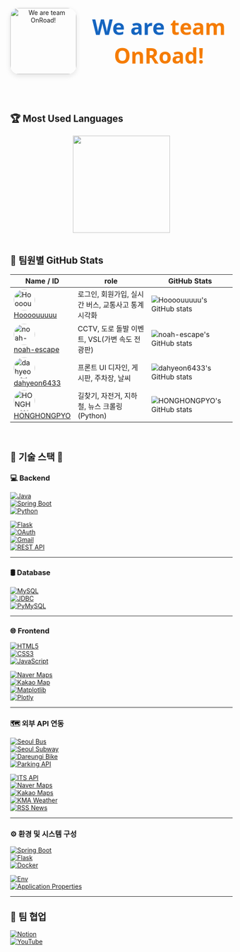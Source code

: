 <div align="center" style="display: flex; align-items: center; justify-content: center; gap: 20px; margin-bottom: 40px;">
  <img src="https://github.com/user-attachments/assets/7985261a-cb22-4b6e-8837-594ff9289a38" alt="We are team OnRoad!" width="150" style="border-radius: 20px; box-shadow: 0 4px 12px rgba(0,0,0,0.1);" />
  <h1 style="font-family: 'Segoe UI', Tahoma, Geneva, Verdana, sans-serif; font-weight: 700; font-size: 3rem; color: #1565c0; margin: 0;">
    We are <span style="color: #f57c00;">team OnRoad!</span>
  </h1>
</div>
<br/>

## 🏆 Most Used Languages
<div align="center">
  <!-- ex: GitHub readme stats 언어 비율 카드 (옵션) -->
  <img src="https://github-readme-stats.vercel.app/api/top-langs/?username=Hoooouuuuu&repo=trafficRoad&layout=compact&theme=github_dark" height="220"/>
</div>

<br/>

## 👥 팀원별 GitHub Stats

<div align="center">

| Name / ID | role | GitHub Stats |
|-----------|-------------|--------------|
| <img src="https://avatars.githubusercontent.com/u/83055772?v=4&s=48" width="48" height="48" style="border-radius:50%" alt="Hoooouuuuu" /> <br> [Hoooouuuuu](https://github.com/Hoooouuuuu) | 로그인, 회원가입, 실시간 버스, 교통사고 통계 시각화 | ![Hoooouuuuu's GitHub stats](https://github-readme-stats.vercel.app/api?username=Hoooouuuuu&show_icons=true&theme=github_dark) |
| <img src="https://avatars.githubusercontent.com/u/128485080?v=4&s=48" width="48" height="48" style="border-radius:50%" alt="noah-escape" /> <br> [noah-escape](https://github.com/noah-escape) | CCTV, 도로 돌발 이벤트, VSL(가변 속도 전광판) | ![noah-escape's GitHub stats](https://github-readme-stats.vercel.app/api?username=noah-escape&show_icons=true&theme=github_dark) |
| <img src="https://avatars.githubusercontent.com/u/110499677?v=4&s=48" width="48" height="48" style="border-radius:50%" alt="dahyeon6433" /> <br> [dahyeon6433](https://github.com/dahyeon6433) | 프론트 UI 디자인, 게시판, 주차장, 날씨 | ![dahyeon6433's GitHub stats](https://github-readme-stats.vercel.app/api?username=dahyeon6433&show_icons=true&theme=github_dark) |
| <img src="https://avatars.githubusercontent.com/u/126768287?v=4&s=48" width="48" height="48" style="border-radius:50%" alt="HONGHONGPYO" /> <br> [HONGHONGPYO](https://github.com/HONGHONGPYO) | 길찾기, 자전거, 지하철, 뉴스 크롤링 (Python) | ![HONGHONGPYO's GitHub stats](https://github-readme-stats.vercel.app/api?username=HONGHONGPYO&show_icons=true&theme=github_dark) |

</div>

<br/>

## 🔧 기술 스택 🔧

### 💻 Backend

[![Java](https://img.shields.io/badge/Java-007396?style=flat-square&logo=java&logoColor=white)](https://www.java.com/)  
[![Spring Boot](https://img.shields.io/badge/Spring_Boot-6DB33F?style=flat-square&logo=spring&logoColor=white)](https://spring.io/projects/spring-boot)  
[![Python](https://img.shields.io/badge/Python-3776AB?style=flat-square&logo=python&logoColor=white)](https://www.python.org/)  

[![Flask](https://img.shields.io/badge/Flask-000000?style=flat-square&logo=flask&logoColor=white)](https://flask.palletsprojects.com/)  
[![OAuth](https://img.shields.io/badge/OAuth-000000?style=flat-square&logo=oauth&logoColor=white)](https://oauth.net/)  
[![Gmail](https://img.shields.io/badge/Gmail-D14836?style=flat-square&logo=gmail&logoColor=white)](https://mail.google.com/)  
[![REST API](https://img.shields.io/badge/REST_API-61DAFB?style=flat-square&logo=rest&logoColor=black)](https://restfulapi.net/)

---

### 🛢️ Database

[![MySQL](https://img.shields.io/badge/MySQL-4479A1?style=flat-square&logo=mysql&logoColor=white)](https://www.mysql.com/)  
[![JDBC](https://img.shields.io/badge/JDBC-007396?style=flat-square&logo=java&logoColor=white)](https://docs.oracle.com/javase/8/docs/technotes/guides/jdbc/)  
[![PyMySQL](https://img.shields.io/badge/PyMySQL-3776AB?style=flat-square&logo=python&logoColor=white)](https://pymysql.readthedocs.io/en/latest/)

---

### 🌐 Frontend

[![HTML5](https://img.shields.io/badge/HTML5-E34F26?style=flat-square&logo=html5&logoColor=white)](https://developer.mozilla.org/en-US/docs/Web/HTML)  
[![CSS3](https://img.shields.io/badge/CSS3-1572B6?style=flat-square&logo=css3&logoColor=white)](https://developer.mozilla.org/en-US/docs/Web/CSS)  
[![JavaScript](https://img.shields.io/badge/JavaScript-F7DF1E?style=flat-square&logo=javascript&logoColor=black)](https://developer.mozilla.org/en-US/docs/Web/JavaScript)  

[![Naver Maps](https://img.shields.io/badge/Naver_Maps-03C75A?style=flat-square&logo=naver&logoColor=white)](https://navermaps.github.io/)  
[![Kakao Map](https://img.shields.io/badge/Kakao_Map-FFCD00?style=flat-square&logo=kakaotalk&logoColor=black)](https://apis.map.kakao.com/)  
[![Matplotlib](https://img.shields.io/badge/Matplotlib-11557C?style=flat-square&logo=python&logoColor=white)](https://matplotlib.org/)  
[![Plotly](https://img.shields.io/badge/Plotly-3F4F75?style=flat-square&logo=plotly&logoColor=white)](https://plotly.com/javascript/)

---

### 🗺️ 외부 API 연동

[![Seoul Bus](https://img.shields.io/badge/Seoul_Bus-0099FF?style=flat-square&logo=bus&logoColor=white)](https://data.seoul.go.kr/)  
[![Seoul Subway](https://img.shields.io/badge/Seoul_Subway-FFD400?style=flat-square&logo=subway&logoColor=black)](https://data.seoul.go.kr/)  
[![Dareungi Bike](https://img.shields.io/badge/Dareungi_Bike-7BC043?style=flat-square&logo=bicycle&logoColor=white)](https://www.bikeseoul.com/)  
[![Parking API](https://img.shields.io/badge/Parking_API-008080?style=flat-square&logo=parking&logoColor=white)](#)  

[![ITS API](https://img.shields.io/badge/ITS_API-FF6F61?style=flat-square&logo=car&logoColor=white)](#)  
[![Naver Maps](https://img.shields.io/badge/Naver_Maps-03C75A?style=flat-square&logo=naver&logoColor=white)](https://navermaps.github.io/)  
[![Kakao Maps](https://img.shields.io/badge/Kakao_Maps-FFCD00?style=flat-square&logo=kakaotalk&logoColor=black)](https://apis.map.kakao.com/)  
[![KMA Weather](https://img.shields.io/badge/KMA_Weather-004D99?style=flat-square&logo=weather&logoColor=white)](https://www.kma.go.kr/)  
[![RSS News](https://img.shields.io/badge/RSS_News-FF6600?style=flat-square&logo=rss&logoColor=white)](#)

---

### ⚙️ 환경 및 시스템 구성

[![Spring Boot](https://img.shields.io/badge/Spring_Boot-6DB33F?style=flat-square&logo=spring&logoColor=white)](https://spring.io/projects/spring-boot)  
[![Flask](https://img.shields.io/badge/Flask-000000?style=flat-square&logo=flask&logoColor=white)](https://flask.palletsprojects.com/)  
[![Docker](https://img.shields.io/badge/Docker-2496ED?style=flat-square&logo=docker&logoColor=white)](https://www.docker.com/)  

[![Env](https://img.shields.io/badge/.env-F6E05E?style=flat-square&logo=docker&logoColor=black)](#)  
[![Application Properties](https://img.shields.io/badge/application.properties-007ACC?style=flat-square&logo=microsoftazure&logoColor=white)](#)

---

## 🤝 팀 협업

[![Notion](https://img.shields.io/badge/Notion-000000?style=flat-square&logo=notion&logoColor=white)](https://notion.so/YOUR_NOTION)  
[![YouTube](https://img.shields.io/badge/YouTube-FF0000?style=flat-square&logo=youtube&logoColor=white)](https://youtube.com/YOUR_CHANNEL)
